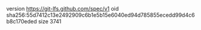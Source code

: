 version https://git-lfs.github.com/spec/v1
oid sha256:55d7412c13e2492909c6b1e5b15e6040ed94d785855ecedd99d4c6b8c170eded
size 3741
